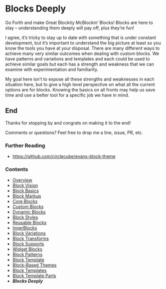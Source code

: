 # Blocks Deeply

Go Forth and make Great Blockity McBlockin’ Blocks!
Blocks are here to stay – understanding them deeply will pay off, 
plus they’re fun!

I agree, it’s tricky to stay up to date with something that is under constant development, but it’s important to understand the big picture at least so you know the tools you have at your disposal. There are many different ways to achieve many very similar outcomes when dealing with custom blocks. We have patterns and variations and templates and each could be used to achieve similar goals but each has a strength and weakness that we can examine with experimentation and familiarity. 

My goal here isn't to expose all these strengths and weaknesses in each situation here, but to give a high level perspective on what all the current options are for blocks. Knowing the basics on all fronts may help us save time and use a better tool for a specific job we have in mind.
## End

Thanks for stopping by and congrats on making it to the end!

Comments or questions? Feel free to drop me a line, issue, PR, etc.

### Further Reading
- https://github.com/circlecube/evans-block-theme

### Contents
- [Overview](01-overview.md)
- [Block Vision](02-block-vision.md)
- [Block Basics](03-block-basics.md)
- [Block Markup](04-block-markup.md)
- [Core Blocks](05-core-blocks.md)
- [Custom Blocks](06-custom-blocks.md)
- [Dynamic Blocks](07-dynamic-blocks.md)
- [Block Styles](08-block-styles.md)
- [Reusable Blocks](09-reusable-blocks.md)
- [InnerBlocks](10-innerblocks.md)
- [Block Variations](11-block-variations.md)
- [Block Transforms](12-block-transforms.md)
- [Block Supports](13-block-supports.md)
- [Widget Blocks](14-widget-blocks.md)
- [Block Patterns](15-block-patterns.md)
- [Block Template](16-block-template.md)
- [Block-Based Themes](17-block-based-themes.md)
- [Block Templates](18-block-templates.md)
- [Block Template Parts](19-block-template-parts.md)
- ***Blocks Deeply***
